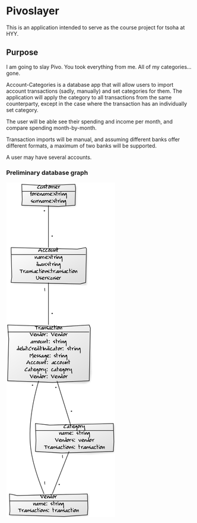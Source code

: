 # Pivoslayer

This is an application intended to serve as the course project for tsoha 
at HYY.

## Purpose

I am going to slay Pivo. You took everything from me. All of my categories... gone.

Account-Categories is a database app that will allow users to import 
account transactions (sadly, manually) and set categories for them. The 
application will apply the category to all transactions from the same 
counterparty, except in the case where the transaction has an 
individually set category. 

The user will be able see their spending and income per month, and 
compare spending month-by-month.

Transaction imports will be manual, and assuming different banks offer 
different formats, a maximum of two banks will be supported. 

A user may have several accounts.

### Preliminary database graph

![diagram](/transactionApp.png)
